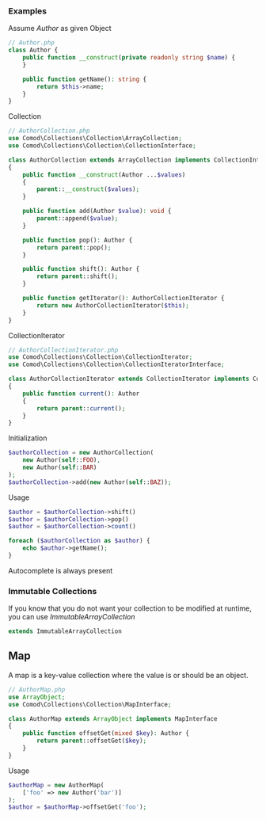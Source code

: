 
### Examples
Assume *Author* as given Object
```php
// Author.php
class Author {
    public function __construct(private readonly string $name) {
    }

    public function getName(): string {
        return $this->name;
    }
}
```

Collection
```php
// AuthorCollection.php
use Comod\Collections\Collection\ArrayCollection;
use Comod\Collections\Collection\CollectionInterface;

class AuthorCollection extends ArrayCollection implements CollectionInterface
{
    public function __construct(Author ...$values)
    {
        parent::__construct($values);
    }

    public function add(Author $value): void {
        parent::append($value);
    }

    public function pop(): Author {
        return parent::pop();
    }

    public function shift(): Author {
        return parent::shift();
    }

    public function getIterator(): AuthorCollectionIterator {
        return new AuthorCollectionIterator($this);
    }
}
```

CollectionIterator
```php
// AuthorCollectionIterator.php
use Comod\Collections\Collection\CollectionIterator;
use Comod\Collections\Collection\CollectionIteratorInterface;

class AuthorCollectionIterator extends CollectionIterator implements CollectionIteratorInterface
{
    public function current(): Author
    {
        return parent::current();
    }
}
```

Initialization
```php
$authorCollection = new AuthorCollection(
    new Author(self::FOO),
    new Author(self::BAR)
);
$authorCollection->add(new Author(self::BAZ));
```

Usage
```php
$author = $authorCollection->shift()
$author = $authorCollection->pop()
$author = $authorCollection->count()

foreach ($authorCollection as $author) {
    echo $author->getName();
}
```
Autocomplete is always present

### Immutable Collections
If you know that you do not want your collection to be modified at runtime, you can use *ImmutableArrayCollection*
```php
extends ImmutableArrayCollection
```

## Map
A map is a key-value collection where the value is or should be an object.

```php
// AuthorMap.php
use ArrayObject;
use Comod\Collections\Collection\MapInterface;

class AuthorMap extends ArrayObject implements MapInterface
{
    public function offsetGet(mixed $key): Author {
        return parent::offsetGet($key);
    }
}
```

Usage
```php
$authorMap = new AuthorMap(
    ['foo' => new Author('bar')]
);
$author = $authorMap->offsetGet('foo');
```
